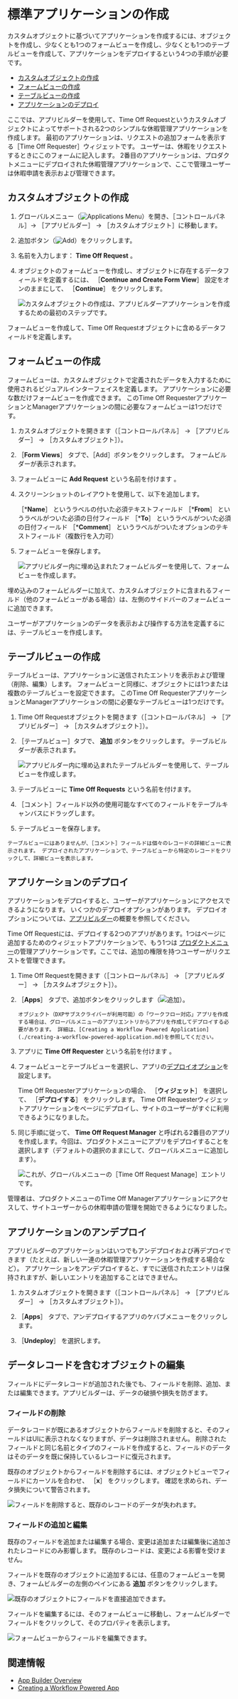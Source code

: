 # 標準アプリケーションの作成

カスタムオブジェクトに基づいてアプリケーションを作成するには、オブジェクトを作成し、少なくとも1つのフォームビューを作成し、少なくとも1つのテーブルビューを作成して、アプリケーションをデプロイするという4つの手順が必要です。

* [カスタムオブジェクトの作成](#creating-a-custom-object)
* [フォームビューの作成](#creating-form-views)
* [テーブルビューの作成](#creating-table-views)
* [アプリケーションのデプロイ](#deploying-the-application)

ここでは、アプリビルダーを使用して、Time Off Requestというカスタムオブジェクトによってサポートされる2つのシンプルな休暇管理アプリケーションを作成します。 最初のアプリケーションは、リクエストの追加フォームを表示する［Time Off Requester］ウィジェットです。 ユーザーは、休暇をリクエストするときにこのフォームに記入します。 2番目のアプリケーションは、プロダクトメニューにデプロイされた休暇管理アプリケーションで、ここで管理ユーザーは休暇申請を表示および管理できます。

## カスタムオブジェクトの作成

1. グローバルメニュー（![Applications Menu](../../images/icon-applications-menu.png)）を開き、［コントロールパネル］&rarr; ［アプリビルダー］ &rarr; ［カスタムオブジェクト］に移動します。

1. 追加ボタン（![Add](../../images/icon-add.png)）をクリックします。

1. 名前を入力します： **Time Off Request** 。

1. オブジェクトのフォームビューを作成し、オブジェクトに存在するデータフィールドを定義するには、 ［**Continue and Create Form View**］ 設定をオンのままにして、 ［**Continue**］ をクリックします。

   ![カスタムオブジェクトの作成は、アプリビルダーアプリケーションを作成するための最初のステップです。](./creating-a-standard-application/images/01.png)

フォームビューを作成して、Time Off Requestオブジェクトに含めるデータフィールドを定義します。

<a name="creating-form-views" />

## フォームビューの作成

フォームビューは、カスタムオブジェクトで定義されたデータを入力するために使用されるビジュアルインターフェイスを定義します。 アプリケーションに必要な数だけフォームビューを作成できます。 このTime Off RequesterアプリケーションとManagerアプリケーションの間に必要なフォームビューは1つだけです。

1. カスタムオブジェクトを開きます（［コントロールパネル］ &rarr; ［アプリビルダー］ &rarr; ［カスタムオブジェクト］）。

1. ［**Form Views**］ タブで、［Add］ボタンをクリックします。 フォームビルダーが表示されます。

1. フォームビューに **Add Request** という名前を付けます 。

1. スクリーンショットのレイアウトを使用して、以下を追加します。

    ［***Name**］ というラベルの付いた必須テキストフィールド
    ［***From**］ というラベルがついた必須の日付フィールド
    ［***To**］ というラベルがついた必須の日付フィールド
    ［***Comment**］ というラベルがついたオプションのテキストフィールド（複数行を入力可）

1. フォームビューを保存します。

    ![アプリビルダー内に埋め込まれたフォームビルダーを使用して、フォームビューを作成します。](./creating-a-standard-application/images/02.png)

埋め込みのフォームビルダーに加えて、カスタムオブジェクトに含まれるフィールド（他のフォームビューがある場合）は、左側のサイドバーのフォームビューに追加できます。

ユーザーがアプリケーションのデータを表示および操作する方法を定義するには、テーブルビューを作成します。

<a name="creating-table-views" />

## テーブルビューの作成

テーブルビューは、アプリケーションに送信されたエントリを表示および管理（削除、編集）します。 フォームビューと同様に、オブジェクトには1つまたは複数のテーブルビューを設定できます。 このTime Off RequesterアプリケーションとManagerアプリケーションの間に必要なテーブルビューは1つだけです。

1. Time Off Requestオブジェクトを開きます（［コントロールパネル］ &rarr; ［アプリビルダー］ &rarr; ［カスタムオブジェクト］）。

1. ［テーブルビュー］タブで、 **追加** ボタンをクリックします。 テーブルビルダーが表示されます。

    ![アプリビルダー内に埋め込まれたテーブルビルダーを使用して、テーブルビューを作成します。](./creating-a-standard-application/images/03.png)

1. テーブルビューに **Time Off Requests** という名前を付けます。

1. ［コメント］フィールド以外の使用可能なすべてのフィールドをテーブルキャンバスにドラッグします。

1. テーブルビューを保存します。

```{note}
テーブルビューにはありませんが、［コメント］フィールドは個々のレコードの詳細ビューに表示されます。 デプロイされたアプリケーションで、テーブルビューから特定のレコードをクリックして、詳細ビューを表示します。 
```

<a name="deploying-the-application" />

## アプリケーションのデプロイ

アプリケーションをデプロイすると、ユーザーがアプリケーションにアクセスできるようになります。 いくつかのデプロイオプションがあります。 デプロイオプションについては、[アプリビルダー](../app-builder.md#deployment)の概要を参照してください。

Time Off Requestには、デプロイする2つのアプリがあります。1つはページに追加するためのウィジェットアプリケーションで、もう1つは [プロダクトメニュー](../../getting-started/navigating-dxp.md#product-menu)の管理アプリケーションです。ここでは、追加の権限を持つユーザーがリクエストを管理できます。

1. Time Off Requestを開きます（［コントロールパネル］ &rarr; ［アプリビルダー］ &rarr; ［カスタムオブジェクト］）。

1. ［**Apps**］ タブで、追加ボタンをクリックします（![追加](../../images/icon-add.png)）。

   ```{note}
   オブジェクト（DXPサブスクライバーが利用可能）の「ワークフロー対応」アプリを作成する場合は、グローバルメニューのアプリエントリからアプリを作成してデプロイする必要があります。 詳細は、[Creating a Workflow Powered Application](./creating-a-workflow-powered-application.md)を参照してください。
   ```

1. アプリに **Time Off Requester** という名前を付けます 。

1. フォームビューとテーブルビューを選択し、アプリの[デプロイオプション](../app-builder.md#deployment)を設定します。

   Time Off Requesterアプリケーションの場合、 ［**ウィジェット**］ を選択して、 ［**デプロイする**］ をクリックします。 Time Off Requesterウィジェットアプリケーションをページにデプロイし、サイトのユーザーがすぐに利用できるようになりました。

1. 同じ手順に従って、 **Time Off Request Manager** と呼ばれる2番目のアプリを作成します。今回は、プロダクトメニューにアプリをデプロイすることを選択します（デフォルトの選択のままにして、グローバルメニューに追加します）。

    ![これが、グローバルメニューの［Time Off Request Manage］エントリです。](./creating-a-standard-application/images/04.png)

管理者は、プロダクトメニューのTime Off Managerアプリケーションにアクセスして、サイトユーザーからの休暇申請の管理を開始できるようになりました。

<a name="undeploying-an-application" />

## アプリケーションのアンデプロイ

アプリビルダーのアプリケーションはいつでもアンデプロイおよび再デプロイできます（たとえば、新しい一連の休暇管理アプリケーションを作成する場合など）。 アプリケーションをアンデプロイすると、すでに送信されたエントリは保持されますが、新しいエントリを追加することはできません。

1. カスタムオブジェクトを開きます（［コントロールパネル］ &rarr; ［アプリビルダー］ &rarr; ［カスタムオブジェクト］）。

1. ［**Apps**］ タブで、アンデプロイするアプリのケバブメニューをクリックします。

1. ［**Undeploy**］ を選択します。

## データレコードを含むオブジェクトの編集

フィールドにデータレコードが追加された後でも、フィールドを削除、追加、または編集できます。アプリビルダーは、データの破損や損失を防ぎます。

### フィールドの削除

データレコードが既にあるオブジェクトからフィールドを削除すると、そのフィールドはUIに表示されなくなりますが、データは削除されません。 削除されたフィールドと同じ名前とタイプのフィールドを作成すると、フィールドのデータはそのデータを既に保持しているレコードに復元されます。

既存のオブジェクトからフィールドを削除するには、オブジェクトビューでフィールドにカーソルを合わせ、 ［**x**］ をクリックします。 確認を求められ、データ損失について警告されます。

![フィールドを削除すると、既存のレコードのデータが失われます。](./creating-a-standard-application/images/06.png)

### フィールドの追加と編集

既存のフィールドを追加または編集する場合、変更は追加または編集後に追加されたレコードにのみ影響します。 既存のレコードは、変更による影響を受けません。

フィールドを既存のオブジェクトに追加するには、任意のフォームビューを開き、フォームビルダーの左側のペインにある **追加** ボタンをクリックします。

![既存のオブジェクトにフィールドを直接追加できます。](./creating-a-standard-application/images/05.png)

フィールドを編集するには、そのフォームビューに移動し、フォームビルダーでフィールドをクリックして、そのプロパティを表示します。

![フォームビューからフィールドを編集できます。](./creating-a-standard-application/images/07.png)

<a name="related-information" />

## 関連情報

* [App Builder Overview](../app-builder.md)
* [Creating a Workflow Powered App](./creating-a-workflow-powered-application.md)
